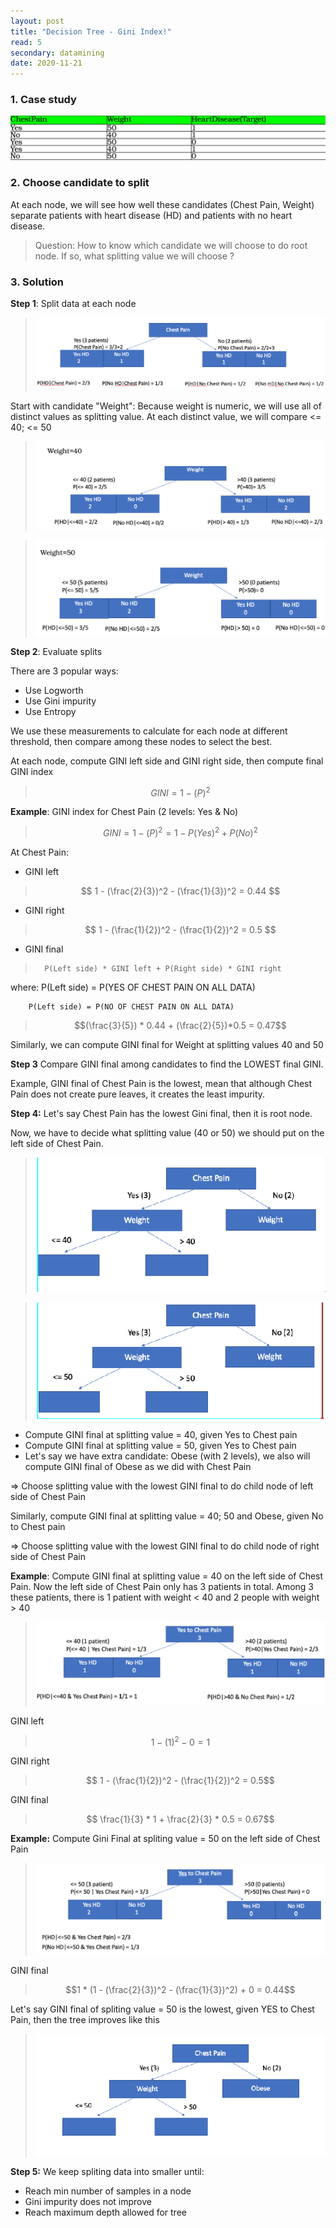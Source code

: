 ```yaml
---
layout: post
title: "Decision Tree - Gini Index!"
read: 5
secondary: datamining
date: 2020-11-21
---
```


### 1. Case study 

![](/sources/DataMining-DecisionTree.png)

### 2. Choose candidate to split 

At each node, we will see how well these candidates (Chest Pain, Weight) separate patients with heart disease (HD) and patients with no heart disease.

>Question: How to know which candidate we will choose to do root node. If so, what splitting value we will choose ?

### 3. Solution

**Step 1**: Split data at each node

>![](/sources/DataMining-DecisionTree2.png)

Start with candidate "Weight":
Because weight is numeric, we will use all of distinct values as splitting value. At each distinct value, we will compare <= 40; <= 50

>![](/sources/DataMining-DecisionTree3.png)

>![](/sources/DataMining-DecisionTree4.png)

**Step 2**: Evaluate splits

There are 3 popular ways:
* Use Logworth
* Use Gini impurity
* Use Entropy

We use these measurements to calculate for each node at different threshold, then compare among these nodes to select the best.
 
 At each node, compute GINI left side and GINI right side, then compute final GINI index

>$$ GINI = 1 - (P)^2 $$


 **Example**: GINI index for Chest Pain (2 levels: Yes & No)

 >$$ GINI = 1 - (P)^2 
         = 1 - {P(Yes)^2 + P(No)^2} $$ 

At Chest Pain:

- GINI left
>$$ 1 - (\frac{2}{3})^2 - (\frac{1}{3})^2 = 0.44  $$

- GINI right
>$$ 1 - (\frac{1}{2})^2 - (\frac{1}{2})^2 = 0.5 $$

- GINI final
>       P(Left side) * GINI left + P(Right side) * GINI right 
where:  P(Left side) = P(YES OF CHEST PAIN ON ALL DATA) 

        P(Left side) = P(NO OF CHEST PAIN ON ALL DATA)
        
>$$(\frac{3}{5}) * 0.44 + (\frac{2}{5})*0.5 = 0.47$$

Similarly, we can compute GINI final for Weight at splitting values 40 and 50

**Step 3** Compare GINI final among candidates to find the LOWEST final GINI.

Example, GINI final of Chest Pain is the lowest, mean that although Chest Pain does not create pure leaves, it creates the least impurity.

**Step 4:** Let's say Chest Pain has the lowest Gini final, then it is root node.

Now, we have to decide what splitting value (40 or 50) we should put on the left side of Chest Pain.

>![](/sources/DataMining-DecisionTree5.png) 

>![](/sources/DataMining-DecisionTree5b.png)

- Compute GINI final at splitting value = 40, given Yes to Chest pain
- Compute GINI final at splitting value = 50, given Yes to Chest pain
- Let's say we have extra candidate: Obese (with 2 levels), we also will compute GINI final of Obese as we did with Chest Pain

=> Choose splitting value with the lowest GINI final to do child node of left side of Chest Pain

Similarly, compute GINI final at splitting value = 40; 50 and Obese, given No to Chest pain

=> Choose splitting value with the lowest GINI final to do child node of right side of Chest Pain

**Example**: Compute GINI final at splitting value = 40 on the left side of Chest Pain. Now the left side of Chest Pain only has 3 patients in total. Among 3 these patients, there is 1 patient with weight < 40 and 2 people with weight > 40

>![](/sources/DataMining-DecisionTree6.png)

GINI left
>$$ 1 - (1)^2 - 0 = 1$$

GINI right
>$$ 1 - (\frac{1}{2})^2 - (\frac{1}{2})^2 = 0.5$$

GINI final
>$$ \frac{1}{3} * 1 + \frac{2}{3} * 0.5 = 0.67$$

**Example:** Compute Gini Final at spliting value = 50 on the left side of Chest Pain

>![](/sources/DataMining-DecisionTree7.png)

GINI final
>$$1 * (1 - (\frac{2}{3})^2 - (\frac{1}{3})^2) + 0 = 0.44$$

Let's say GINI final of spliting value = 50 is the lowest, given YES to Chest Pain, then the tree improves like this

>![](/sources/DataMining-DecisionTree8.png)

**Step 5:** We keep spliting data into smaller until:
- Reach min number of samples in a node
- Gini impurity does not improve
- Reach maximum depth allowed for tree
